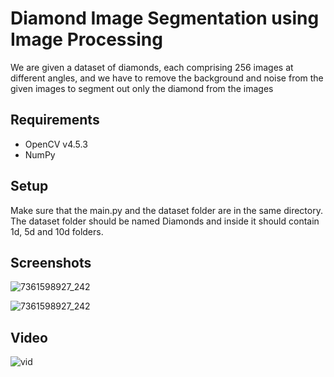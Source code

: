 
# Diamond Image Segmentation using Image Processing

We are given a dataset of diamonds, each comprising 256 images at different angles, and we have to remove the background and noise from the given images to segment out only the diamond from the images



## Requirements

- OpenCV v4.5.3
- NumPy

## Setup

Make sure that the main.py and the dataset folder are in the same directory. The dataset folder should be named Diamonds and inside it should contain 1d, 5d and 10d folders.

## Screenshots

![7361598927_242](https://user-images.githubusercontent.com/72988991/156869223-82300ef7-2925-49b3-be39-9cb342688dd3.png)

![7361598927_242](https://user-images.githubusercontent.com/72988991/156888548-8bd76b87-1c81-4f3f-87e8-b10e2ea05bda.png)




## Video

![vid](https://user-images.githubusercontent.com/72988991/156888314-df613a4c-d04d-4362-8383-a4e4e5821661.gif)

